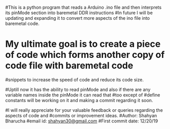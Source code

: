 #This is a python program that reads a Arduino .ino file and then interprets its pinMode section into baremetal DDR instructions
#In future I will be updating and expanding it to convert more aspects of the ino file into baremetal code. 

# My ultimate goal is to create a piece of code which forms another copy of code file with baremetal code 
#snippets to increase the speed of code and reduce its code size.

#Uptill now it has the ability to read pinMode and also if there are any variable names inside the pinMode it can read that
#too except of #define constants will be working on it and making a commit regarding it soon. 

#I will really appreciate for your valuable feedback or queries regarding the aspects of code and 
#commits or improvement ideas.
#Author: Shahyan Bharucha
#email id: shahyan30@gmail.com
#First commit date: 12/20/19